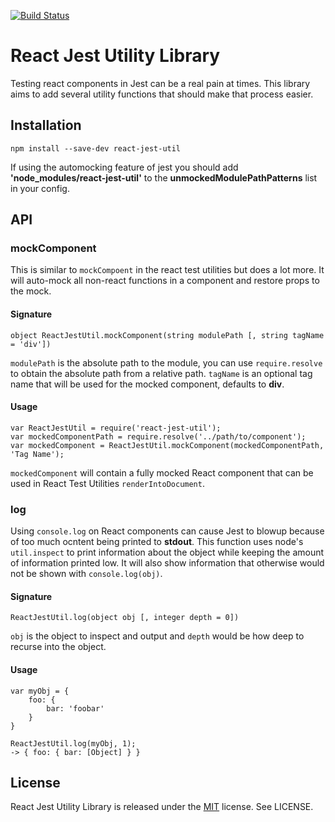 [![Build Status](https://travis-ci.org/MitMaro/ReactJestUtil.svg)](https://travis-ci.org/MitMaro/ReactJestUtil)

# React Jest Utility Library

Testing react components in Jest can be a real pain at times. This library aims
to add several utility functions that should make that process easier.

## Installation

    npm install --save-dev react-jest-util

If using the automocking feature of jest you should add **'node_modules/react-jest-util'**
to the **unmockedModulePathPatterns** list in your config.

## API

### mockComponent

This is similar to `mockCompoent` in the react test utilities but does a lot
more. It will auto-mock all non-react functions in a component and restore props
to the mock.

#### Signature

    object ReactJestUtil.mockComponent(string modulePath [, string tagName = 'div'])

`modulePath` is the absolute path to the module, you can use `require.resolve` to
obtain the absolute path from a relative path. `tagName` is an optional tag name
that will be used for the mocked component, defaults to **div**.

#### Usage

    var ReactJestUtil = require('react-jest-util');
    var mockedComponentPath = require.resolve('../path/to/component');
    var mockedComponent = ReactJestUtil.mockComponent(mockedComponentPath, 'Tag Name');

`mockedComponent` will contain a fully mocked React component that can be used
in React Test Utilities `renderIntoDocument`.

### log

Using `console.log` on React components can cause Jest to blowup because of too
much ocntent being printed to **stdout**. This function uses node's
`util.inspect` to print information about the object while keeping the
amount of information printed low. It will also show information that otherwise
would not be shown with `console.log(obj)`.

#### Signature

    ReactJestUtil.log(object obj [, integer depth = 0])

`obj` is the object to inspect and output and `depth` would be how deep to recurse
into the object.

#### Usage

    var myObj = {
        foo: {
            bar: 'foobar'
        }
    }

    ReactJestUtil.log(myObj, 1);
    -> { foo: { bar: [Object] } }

## License

React Jest Utility Library is released under the [MIT](http://opensource.org/licenses/MIT)
license. See LICENSE.
